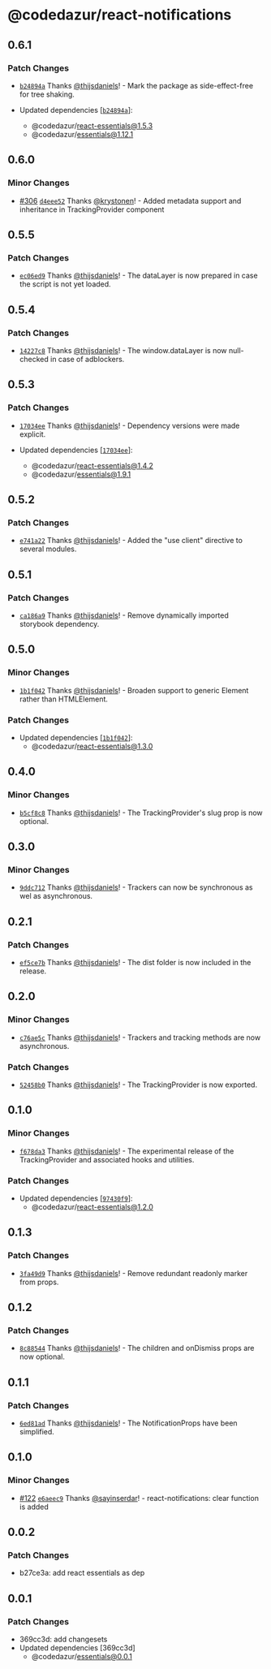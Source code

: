 # @codedazur/react-notifications

## 0.6.1

### Patch Changes

- [`b24894a`](https://github.com/codedazur/toolkit/commit/b24894a2de01e596669c2b5aca51bc0b28533106) Thanks [@thijsdaniels](https://github.com/thijsdaniels)! - Mark the package as side-effect-free for tree shaking.

- Updated dependencies [[`b24894a`](https://github.com/codedazur/toolkit/commit/b24894a2de01e596669c2b5aca51bc0b28533106)]:
  - @codedazur/react-essentials@1.5.3
  - @codedazur/essentials@1.12.1

## 0.6.0

### Minor Changes

- [#306](https://github.com/codedazur/toolkit/pull/306) [`d4eee52`](https://github.com/codedazur/toolkit/commit/d4eee52ac0ba3e454e6e36e159ff20bac2e44ad6) Thanks [@krystonen](https://github.com/krystonen)! - Added metadata support and inheritance in TrackingProvider component

## 0.5.5

### Patch Changes

- [`ec06ed9`](https://github.com/codedazur/toolkit/commit/ec06ed9557dcb56ab534dcac3f44dfb6f4e85fad) Thanks [@thijsdaniels](https://github.com/thijsdaniels)! - The dataLayer is now prepared in case the script is not yet loaded.

## 0.5.4

### Patch Changes

- [`14227c8`](https://github.com/codedazur/toolkit/commit/14227c8f021a77a2a826279dbdf73f94e32a4647) Thanks [@thijsdaniels](https://github.com/thijsdaniels)! - The window.dataLayer is now null-checked in case of adblockers.

## 0.5.3

### Patch Changes

- [`17034ee`](https://github.com/codedazur/toolkit/commit/17034ee5fcbc026fc779a12130572d515d2b8298) Thanks [@thijsdaniels](https://github.com/thijsdaniels)! - Dependency versions were made explicit.

- Updated dependencies [[`17034ee`](https://github.com/codedazur/toolkit/commit/17034ee5fcbc026fc779a12130572d515d2b8298)]:
  - @codedazur/react-essentials@1.4.2
  - @codedazur/essentials@1.9.1

## 0.5.2

### Patch Changes

- [`e741a22`](https://github.com/codedazur/toolkit/commit/e741a229283b813e5036cb0072ad1fd010ab5109) Thanks [@thijsdaniels](https://github.com/thijsdaniels)! - Added the "use client" directive to several modules.

## 0.5.1

### Patch Changes

- [`ca186a9`](https://github.com/codedazur/toolkit/commit/ca186a998e369f0db4b5b0171514bdca0244d6a5) Thanks [@thijsdaniels](https://github.com/thijsdaniels)! - Remove dynamically imported storybook dependency.

## 0.5.0

### Minor Changes

- [`1b1f042`](https://github.com/codedazur/toolkit/commit/1b1f042a7d9f672038e22cb8ffd0c8b673dae7b5) Thanks [@thijsdaniels](https://github.com/thijsdaniels)! - Broaden support to generic Element rather than HTMLElement.

### Patch Changes

- Updated dependencies [[`1b1f042`](https://github.com/codedazur/toolkit/commit/1b1f042a7d9f672038e22cb8ffd0c8b673dae7b5)]:
  - @codedazur/react-essentials@1.3.0

## 0.4.0

### Minor Changes

- [`b5cf8c8`](https://github.com/codedazur/toolkit/commit/b5cf8c87c5ea171aa1073254fb9ecfecda54a475) Thanks [@thijsdaniels](https://github.com/thijsdaniels)! - The TrackingProvider's slug prop is now optional.

## 0.3.0

### Minor Changes

- [`9ddc712`](https://github.com/codedazur/toolkit/commit/9ddc71281d71478bc1e19ddddfd5016290f36ee0) Thanks [@thijsdaniels](https://github.com/thijsdaniels)! - Trackers can now be synchronous as wel as asynchronous.

## 0.2.1

### Patch Changes

- [`ef5ce7b`](https://github.com/codedazur/toolkit/commit/ef5ce7b396ab6230c55f678e4f00ed1de2bc155e) Thanks [@thijsdaniels](https://github.com/thijsdaniels)! - The dist folder is now included in the release.

## 0.2.0

### Minor Changes

- [`c76ae5c`](https://github.com/codedazur/toolkit/commit/c76ae5c1fd8db4d7caff8b60bfbb6b1c44a678cd) Thanks [@thijsdaniels](https://github.com/thijsdaniels)! - Trackers and tracking methods are now asynchronous.

### Patch Changes

- [`52458b0`](https://github.com/codedazur/toolkit/commit/52458b0ab7c0db0b5dbab5c22adeca5cb0dc4423) Thanks [@thijsdaniels](https://github.com/thijsdaniels)! - The TrackingProvider is now exported.

## 0.1.0

### Minor Changes

- [`f678da3`](https://github.com/codedazur/toolkit/commit/f678da38172be915d754f2317f00f1c3782f6643) Thanks [@thijsdaniels](https://github.com/thijsdaniels)! - The experimental release of the TrackingProvider and associated hooks and utilities.

### Patch Changes

- Updated dependencies [[`97430f9`](https://github.com/codedazur/toolkit/commit/97430f9e71d7821949f050a366598ba254dbad09)]:
  - @codedazur/react-essentials@1.2.0

## 0.1.3

### Patch Changes

- [`3fa49d9`](https://github.com/codedazur/toolkit/commit/3fa49d9873760a102ae359a10fe2a8d76b27f432) Thanks [@thijsdaniels](https://github.com/thijsdaniels)! - Remove redundant readonly marker from props.

## 0.1.2

### Patch Changes

- [`8c88544`](https://github.com/codedazur/toolkit/commit/8c885444b7bb679dbe74446f387f9ece679d51b4) Thanks [@thijsdaniels](https://github.com/thijsdaniels)! - The children and onDismiss props are now optional.

## 0.1.1

### Patch Changes

- [`6ed81ad`](https://github.com/codedazur/toolkit/commit/6ed81ad99d123a2cfa1618e63db5b4e10b98b0f0) Thanks [@thijsdaniels](https://github.com/thijsdaniels)! - The NotificationProps have been simplified.

## 0.1.0

### Minor Changes

- [#122](https://github.com/codedazur/toolkit/pull/122) [`e6aeec9`](https://github.com/codedazur/toolkit/commit/e6aeec9223af755d873e0d02337743cda5b2fb9c) Thanks [@sayinserdar](https://github.com/sayinserdar)! - react-notifications: clear function is added

## 0.0.2

### Patch Changes

- b27ce3a: add react essentials as dep

## 0.0.1

### Patch Changes

- 369cc3d: add changesets
- Updated dependencies [369cc3d]
  - @codedazur/essentials@0.0.1
